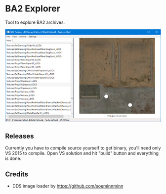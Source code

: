 # BA2 Explorer
Tool to explore BA2 archives.

![badass screen](Docs/readme-scr.png)

## Releases
Currently you have to compile source yourself to get binary, you'll need only VS 2015 to compile. Open VS solution and hit "build" button and everything is done.

## Credits
* DDS image loader by https://github.com/soeminnminn